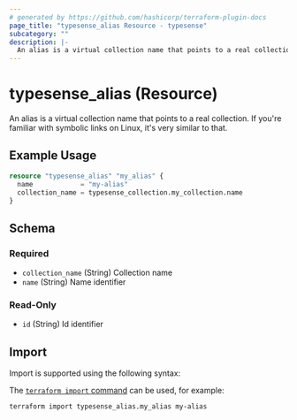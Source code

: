 ```yaml
---
# generated by https://github.com/hashicorp/terraform-plugin-docs
page_title: "typesense_alias Resource - typesense"
subcategory: ""
description: |-
  An alias is a virtual collection name that points to a real collection. If you're familiar with symbolic links on Linux, it's very similar to that.
---
```


# typesense_alias (Resource)

An alias is a virtual collection name that points to a real collection. If you're familiar with symbolic links on Linux, it's very similar to that.

## Example Usage

```terraform
resource "typesense_alias" "my_alias" {
  name            = "my-alias"
  collection_name = typesense_collection.my_collection.name
}
```

<!-- schema generated by tfplugindocs -->
## Schema

### Required

- `collection_name` (String) Collection name
- `name` (String) Name identifier

### Read-Only

- `id` (String) Id identifier

## Import

Import is supported using the following syntax:

The [`terraform import` command](https://developer.hashicorp.com/terraform/cli/commands/import) can be used, for example:

```shell
terraform import typesense_alias.my_alias my-alias
```
